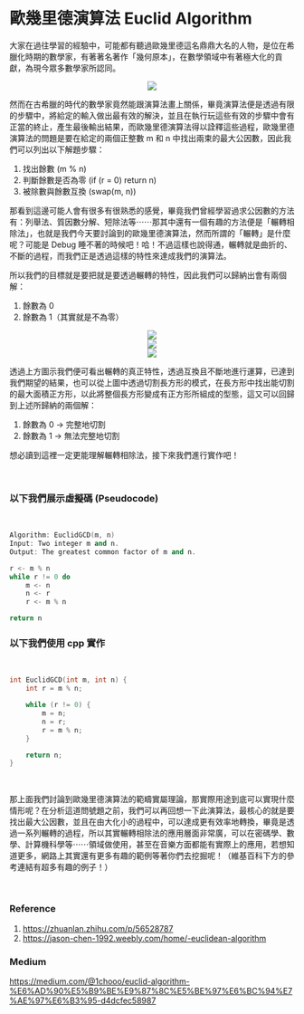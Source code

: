 # 歐幾里德演算法 Euclid Algorithm

大家在過往學習的經驗中，可能都有聽過歐幾里德這名鼎鼎大名的人物，是位在希臘化時期的數學家，有著著名著作「幾何原本」，在數學領域中有著極大化的貢獻，為現今眾多數學家所認同。

<!-- ![plot](https://pic1.zhimg.com/80/v2-31de2e340e4eff1ce2bdf1a5db44a80c_1440w.jpg) -->

<div style="text-align: center">
<img src="https://pic1.zhimg.com/80/v2-31de2e340e4eff1ce2bdf1a5db44a80c_1440w.jpg"/>
</div>

然而在古希臘的時代的數學家竟然能跟演算法畫上關係，畢竟演算法便是透過有限的步驟中，將給定的輸入做出最有效的解決，並且在執行玩這些有效的步驟中會有正當的終止，產生最後輸出結果，而歐幾里德演算法得以詮釋這些過程，歐幾里德演算法的問題是要在給定的兩個正整數 m 和 n 中找出兩束的最大公因數，因此我們可以列出以下解題步驟：

1. 找出餘數 (m % n)
2. 判斷餘數是否為零 (if (r = 0) return n)
3. 被除數與餘數互換 (swap(m, n))

那看到這邊可能人會有很多有很熟悉的感覺，畢竟我們曾經學習過求公因數的方法有：列舉法、質因數分解、短除法等⋯⋯那其中還有一個有趣的方法便是「輾轉相除法」，也就是我們今天要討論到的歐幾里德演算法，然而所謂的「輾轉」是什麼呢？可能是 Debug 睡不著的時候吧！哈！不過這樣也說得通，輾轉就是曲折的、不斷的過程，而我們正是透過這樣的特性來達成我們的演算法。

所以我們的目標就是要把就是要透過輾轉的特性，因此我們可以歸納出會有兩個解：

1. 餘數為 0
2. 餘數為 1（其實就是不為零）


<div style="text-align: center">
<img src="https://miro.medium.com/max/1400/1*ZtKWx4DZ0FY6SBSctDWtUQ.png"/>
</div>

<div style="text-align: center">
<img src="https://miro.medium.com/max/1400/1*GLbMrGYdxAAT-3Vee-vXDA.png"/>
</div>

<div style="text-align: center">
<img src="https://miro.medium.com/max/875/1*Gd0_6zUNEZTYzI01peXPIA.png"/>
</div>


<!-- <center class="half">
    <img src="https://miro.medium.com/max/1400/1*ZtKWx4DZ0FY6SBSctDWtUQ.png" width="200"/>
	<img src="https://miro.medium.com/max/1400/1*GLbMrGYdxAAT-3Vee-vXDA.png" width="200"/>
	<img src="https://miro.medium.com/max/875/1*Gd0_6zUNEZTYzI01peXPIA.png" width="200"/>
</center> -->

透過上方圖示我們便可看出輾轉的真正特性，透過互換且不斷地進行運算，已達到我們期望的結果，也可以從上圖中透過切割長方形的模式，在長方形中找出能切割的最大面積正方形，以此將整個長方形變成有正方形所組成的型態，這又可以回歸到上述所歸納的兩個解：

1. 餘數為 0 -> 完整地切割
2. 餘數為 1 -> 無法完整地切割

想必讀到這裡一定更能理解輾轉相除法，接下來我們進行實作吧！

<br>

### 以下我們展示虛擬碼 (Pseudocode)

<br>

``` cpp
Algorithm: EuclidGCD(m, n)
Input: Two integer m and n.
Output: The greatest common factor of m and n.

r <- m % n
while r != 0 do
    m <- n
    n <- r
    r <- m % n

return n
```

### 以下我們使用 cpp 實作

<br>

``` cpp
int EuclidGCD(int m, int n) {
	int r = m % n;

	while (r != 0) {
		m = n;
		n = r;
		r = m % n;
	}

	return n;
}
```

<br>

那上面我們討論到歐幾里德演算法的範疇實屬理論，那實際用途到底可以實現什麼情形呢？在分析這道問號題之前，我們可以再回想一下此演算法，最核心的就是要找出最大公因數，並且在由大化小的過程中，可以達成更有效率地轉換，畢竟是透過一系列輾轉的過程，所以其實輾轉相除法的應用層面非常廣，可以在密碼學、數學、計算機科學等⋯⋯領域做使用，甚至在音樂方面都能有實際上的應用，若想知道更多，網路上其實還有更多有趣的範例等著你們去挖掘呢！（維基百科下方的參考連結有超多有趣的例子！）

<br>

### Reference
1. https://zhuanlan.zhihu.com/p/56528787
2. https://jason-chen-1992.weebly.com/home/-euclidean-algorithm

### Medium
https://medium.com/@1chooo/euclid-algorithm-%E6%AD%90%E5%B9%BE%E9%87%8C%E5%BE%97%E6%BC%94%E7%AE%97%E6%B3%95-d4dcfec58987